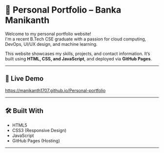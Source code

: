 # 💼 Personal Portfolio – Banka Manikanth

Welcome to my personal portfolio website!  
I'm a recent B.Tech CSE graduate with a passion for cloud computing, DevOps, UI/UX design, and machine learning.

This website showcases my skills, projects, and contact information. It’s built using **HTML, CSS, and JavaScript**, and deployed via **GitHub Pages**.

---

## 🔗 Live Demo

https://manikanth1707.github.io/Personal-portfolio

---

## 🛠️ Built With

- HTML5
- CSS3 (Responsive Design)
- JavaScript
- GitHub Pages (Hosting)

---
